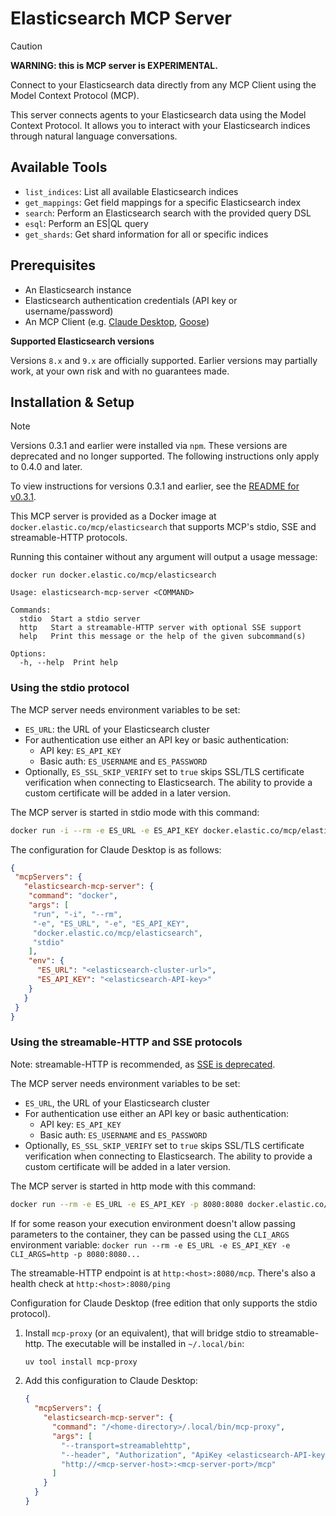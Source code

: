 # Elasticsearch MCP Server

> [!CAUTION]
>
> **WARNING: this is MCP server is EXPERIMENTAL.**

Connect to your Elasticsearch data directly from any MCP Client using the Model Context Protocol (MCP).

This server connects agents to your Elasticsearch data using the Model Context Protocol. It allows you to interact with your Elasticsearch indices through natural language conversations.

## Available Tools

* `list_indices`: List all available Elasticsearch indices
* `get_mappings`: Get field mappings for a specific Elasticsearch index
* `search`: Perform an Elasticsearch search with the provided query DSL
* `esql`: Perform an ES|QL query
* `get_shards`: Get shard information for all or specific indices

## Prerequisites

* An Elasticsearch instance
* Elasticsearch authentication credentials (API key or username/password)
* An MCP Client (e.g. [Claude Desktop](https://claude.ai/download), [Goose](https://block.github.io/goose/))

**Supported Elasticsearch versions**

Versions `8.x` and `9.x` are officially supported. Earlier versions may partially work, at your own risk and with no guarantees made.

## Installation & Setup

> [!NOTE]
>
> Versions 0.3.1 and earlier were installed via `npm`. These versions are deprecated and no longer supported. The following instructions only apply to 0.4.0 and later.
>
> To view instructions for versions 0.3.1 and earlier, see the [README for v0.3.1](https://github.com/elastic/mcp-server-elasticsearch/tree/v0.3.1).

This MCP server is provided as a Docker image at `docker.elastic.co/mcp/elasticsearch`
that supports MCP's stdio, SSE and streamable-HTTP protocols.

Running this container without any argument will output a usage message:

```
docker run docker.elastic.co/mcp/elasticsearch
```

```
Usage: elasticsearch-mcp-server <COMMAND>

Commands:
  stdio  Start a stdio server
  http   Start a streamable-HTTP server with optional SSE support
  help   Print this message or the help of the given subcommand(s)

Options:
  -h, --help  Print help
```

### Using the stdio protocol

The MCP server needs environment variables to be set:

* `ES_URL`: the URL of your Elasticsearch cluster
* For authentication use either an API key or basic authentication:
  * API key: `ES_API_KEY`
  * Basic auth: `ES_USERNAME` and `ES_PASSWORD`
* Optionally, `ES_SSL_SKIP_VERIFY` set to `true` skips SSL/TLS certificate verification when connecting
  to Elasticsearch. The ability to provide a custom certificate will be added in a later version.

The MCP server is started in stdio mode with this command:

```bash
docker run -i --rm -e ES_URL -e ES_API_KEY docker.elastic.co/mcp/elasticsearch stdio
```

The configuration for Claude Desktop is as follows:

```json
{
 "mcpServers": {
   "elasticsearch-mcp-server": {
    "command": "docker",
    "args": [
     "run", "-i", "--rm",
     "-e", "ES_URL", "-e", "ES_API_KEY",
     "docker.elastic.co/mcp/elasticsearch",
     "stdio"
    ],
    "env": {
      "ES_URL": "<elasticsearch-cluster-url>",
      "ES_API_KEY": "<elasticsearch-API-key>"
    }
   }
 }
}
```

### Using the streamable-HTTP and SSE protocols

Note: streamable-HTTP is recommended, as [SSE is deprecated](https://modelcontextprotocol.io/docs/concepts/transports#server-sent-events-sse-deprecated).

The MCP server needs environment variables to be set:

* `ES_URL`, the URL of your Elasticsearch cluster
* For authentication use either an API key or basic authentication:
  * API key: `ES_API_KEY`
  * Basic auth: `ES_USERNAME` and `ES_PASSWORD`
* Optionally, `ES_SSL_SKIP_VERIFY` set to `true` skips SSL/TLS certificate verification when connecting
  to Elasticsearch. The ability to provide a custom certificate will be added in a later version.

The MCP server is started in http mode with this command:

```bash
docker run --rm -e ES_URL -e ES_API_KEY -p 8080:8080 docker.elastic.co/mcp/elasticsearch http
```

If for some reason your execution environment doesn't allow passing parameters to the container, they can be passed
using the `CLI_ARGS` environment variable: `docker run --rm -e ES_URL -e ES_API_KEY -e CLI_ARGS=http -p 8080:8080...`

The streamable-HTTP endpoint is at `http:<host>:8080/mcp`. There's also a health check at `http:<host>:8080/ping`

Configuration for Claude Desktop (free edition that only supports the stdio protocol).

1. Install `mcp-proxy` (or an equivalent), that will bridge stdio to streamable-http. The executable
   will be installed in `~/.local/bin`:

    ```bash
    uv tool install mcp-proxy
    ```

2. Add this configuration to Claude Desktop:

    ```json
    {
      "mcpServers": {
        "elasticsearch-mcp-server": {
          "command": "/<home-directory>/.local/bin/mcp-proxy",
          "args": [
            "--transport=streamablehttp",
            "--header", "Authorization", "ApiKey <elasticsearch-API-key>",
            "http://<mcp-server-host>:<mcp-server-port>/mcp"
          ]
        }
      }
    }
    ```
